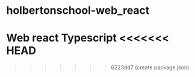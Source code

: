 # holbertonschool-web_react
Web react
Typescript
<<<<<<< HEAD
=======

>>>>>>> 6223dd7 (create package.json)
